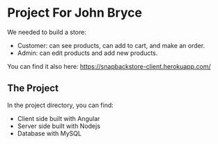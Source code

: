 # Project For John Bryce 

We needed to build a store:
- Customer: can see products, can add to cart, and make an order.
- Admin: can edit products and add new products.

You can find it also here: https://snapbackstore-client.herokuapp.com/

## The Project

In the project directory, you can find:

- Client side built with Angular
- Server side built with Nodejs
- Database with MySQL




